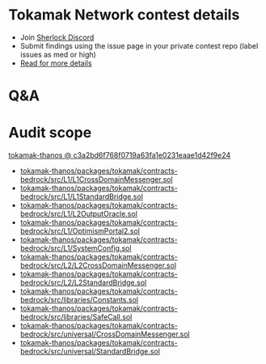
# Tokamak Network contest details

- Join [Sherlock Discord](https://discord.gg/MABEWyASkp)
- Submit findings using the issue page in your private contest repo (label issues as med or high)
- [Read for more details](https://docs.sherlock.xyz/audits/watsons)

# Q&A

# Audit scope


[tokamak-thanos @ c3a2bd6f768f0719a63fa1e0231eaae1d42f9e24](https://github.com/tokamak-network/tokamak-thanos/tree/c3a2bd6f768f0719a63fa1e0231eaae1d42f9e24)
- [tokamak-thanos/packages/tokamak/contracts-bedrock/src/L1/L1CrossDomainMessenger.sol](tokamak-thanos/packages/tokamak/contracts-bedrock/src/L1/L1CrossDomainMessenger.sol)
- [tokamak-thanos/packages/tokamak/contracts-bedrock/src/L1/L1StandardBridge.sol](tokamak-thanos/packages/tokamak/contracts-bedrock/src/L1/L1StandardBridge.sol)
- [tokamak-thanos/packages/tokamak/contracts-bedrock/src/L1/L2OutputOracle.sol](tokamak-thanos/packages/tokamak/contracts-bedrock/src/L1/L2OutputOracle.sol)
- [tokamak-thanos/packages/tokamak/contracts-bedrock/src/L1/OptimismPortal2.sol](tokamak-thanos/packages/tokamak/contracts-bedrock/src/L1/OptimismPortal2.sol)
- [tokamak-thanos/packages/tokamak/contracts-bedrock/src/L1/SystemConfig.sol](tokamak-thanos/packages/tokamak/contracts-bedrock/src/L1/SystemConfig.sol)
- [tokamak-thanos/packages/tokamak/contracts-bedrock/src/L2/L2CrossDomainMessenger.sol](tokamak-thanos/packages/tokamak/contracts-bedrock/src/L2/L2CrossDomainMessenger.sol)
- [tokamak-thanos/packages/tokamak/contracts-bedrock/src/L2/L2StandardBridge.sol](tokamak-thanos/packages/tokamak/contracts-bedrock/src/L2/L2StandardBridge.sol)
- [tokamak-thanos/packages/tokamak/contracts-bedrock/src/libraries/Constants.sol](tokamak-thanos/packages/tokamak/contracts-bedrock/src/libraries/Constants.sol)
- [tokamak-thanos/packages/tokamak/contracts-bedrock/src/libraries/SafeCall.sol](tokamak-thanos/packages/tokamak/contracts-bedrock/src/libraries/SafeCall.sol)
- [tokamak-thanos/packages/tokamak/contracts-bedrock/src/universal/CrossDomainMessenger.sol](tokamak-thanos/packages/tokamak/contracts-bedrock/src/universal/CrossDomainMessenger.sol)
- [tokamak-thanos/packages/tokamak/contracts-bedrock/src/universal/StandardBridge.sol](tokamak-thanos/packages/tokamak/contracts-bedrock/src/universal/StandardBridge.sol)


